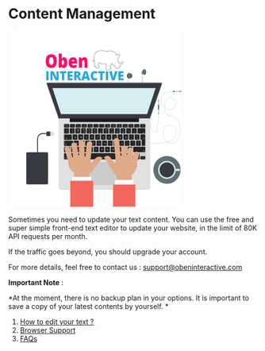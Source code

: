 # Content Management

![](oben-interactive-fr-avatar-yeah-min.png)



Sometimes you need to update your text content. You can use the free  and super simple front-end text editor to update your website, in the limit of 80K API requests per month.

If the traffic goes beyond, you should upgrade your account.

For more details, feel free to contact us : support@obeninteractive.com

**Important Note** : 

*At the moment, there is no backup plan in your options. It is important to save a copy of your latest contents by yourself. *

1. [How to edit your text ?](edit_text.md)
2. [Browser Support](browser_support.md)
3. [FAQs](faqs.md)